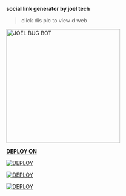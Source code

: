**social link generator by joel tech**





>click dis pic to view d web




<a href="https://link-generator-by-joel.onrender.com/">
 <img alt="JOEL BUG BOT" height="300" src="https://files.catbox.moe/um80a5.jpg">








**DEPLOY ON**










<a
      href='https://dashboard.heroku.com/new?template=https://github.com/joeljamestech2/social-link-generator-' target="_blank"><img alt='DEPLOY' src='https://img.shields.io/badge/-HEROKU-purple?style=for-the-badge&logo=heroku&logoColor=white'/></a>














<a
      href='https://replit.com/' target="_blank"><img alt='DEPLOY' src='https://img.shields.io/badge/-REPLIT-purple?style=for-the-badge&logo=replit&logoColor=yellow'/></a>















 <a
      href='https://dashboard.render.com/select-repo?type=web' target="_blank"><img alt='DEPLOY' src='https://img.shields.io/badge/-RENDER-purple?style=for-the-badge&logo=render&logoColor=black'/></a>
      
